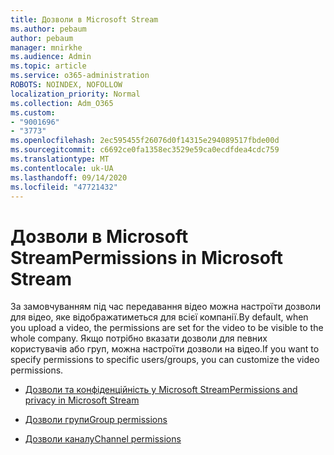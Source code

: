 ```yaml
---
title: Дозволи в Microsoft Stream
ms.author: pebaum
author: pebaum
manager: mnirkhe
ms.audience: Admin
ms.topic: article
ms.service: o365-administration
ROBOTS: NOINDEX, NOFOLLOW
localization_priority: Normal
ms.collection: Adm_O365
ms.custom:
- "9001696"
- "3773"
ms.openlocfilehash: 2ec595455f26076d0f14315e294089517fbde00d
ms.sourcegitcommit: c6692ce0fa1358ec3529e59ca0ecdfdea4cdc759
ms.translationtype: MT
ms.contentlocale: uk-UA
ms.lasthandoff: 09/14/2020
ms.locfileid: "47721432"
---
```

# <a name="permissions-in-microsoft-stream"></a><span data-ttu-id="858c3-102">Дозволи в Microsoft Stream</span><span class="sxs-lookup"><span data-stu-id="858c3-102">Permissions in Microsoft Stream</span></span>

<span data-ttu-id="858c3-103">За замовчуванням під час передавання відео можна настроїти дозволи для відео, яке відображатиметься для всієї компанії.</span><span class="sxs-lookup"><span data-stu-id="858c3-103">By default, when you upload a video, the permissions are set for the video to be visible to the whole company.</span></span> <span data-ttu-id="858c3-104">Якщо потрібно вказати дозволи для певних користувачів або груп, можна настроїти дозволи на відео.</span><span class="sxs-lookup"><span data-stu-id="858c3-104">If you want to specify permissions to specific users/groups, you can customize the video permissions.</span></span>

- [<span data-ttu-id="858c3-105">Дозволи та конфіденційність у Microsoft Stream</span><span class="sxs-lookup"><span data-stu-id="858c3-105">Permissions and privacy in Microsoft Stream</span></span>](https://docs.microsoft.com/stream/portal-permissions)

- [<span data-ttu-id="858c3-106">Дозволи групи</span><span class="sxs-lookup"><span data-stu-id="858c3-106">Group permissions</span></span>](https://docs.microsoft.com/stream/portal-permissions#group-permissions)

- [<span data-ttu-id="858c3-107">Дозволи каналу</span><span class="sxs-lookup"><span data-stu-id="858c3-107">Channel permissions</span></span>](https://docs.microsoft.com/stream/portal-permissions#channel-permissions)